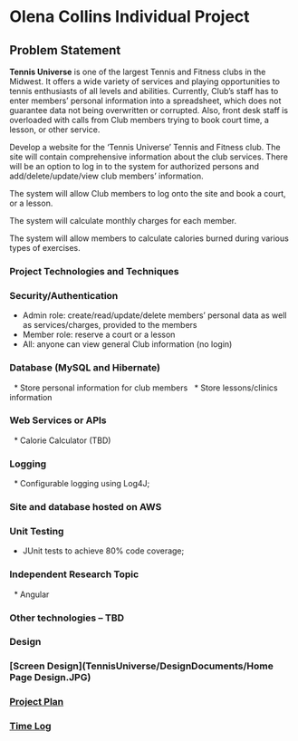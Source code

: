
# Olena Collins Individual Project

## Problem Statement

**Tennis Universe** is one of the largest Tennis and Fitness clubs in the Midwest. It offers a wide variety of services and playing opportunities to tennis enthusiasts of all levels and abilities. Currently, Club’s staff has to enter members’ personal information into a spreadsheet, which does not guarantee data not being overwritten or corrupted. Also, front desk staff is overloaded
with calls from Club members trying to book court time, a lesson, or other service. 

Develop a website for the ‘Tennis Universe’ Tennis and Fitness club. The site will contain comprehensive information about the club services. There will be an option to log in to the system for authorized persons and add/delete/update/view club members’ information.

The system will allow Club members to log onto the site and book a court, or a lesson.

The system will calculate monthly charges for each member. 

The system will allow members to calculate calories burned during various types of exercises. 

### Project Technologies and Techniques

### Security/Authentication
  * Admin role: create/read/update/delete members’ personal data as well as services/charges, provided to the members
  * Member role: reserve a court or a lesson
  * All: anyone can view general Club information (no login)
 
### Database (MySQL and Hibernate) 
  * Store personal information for club members
  * Store lessons/clinics information
   
### Web Services or APIs 
  * Calorie Calculator (TBD)

### Logging 
  * Configurable logging using Log4J; 

### Site and database hosted on AWS

### Unit Testing 
  * JUnit tests to achieve 80% code coverage;

### Independent Research Topic 
   * Angular

### Other technologies – TBD

### Design

### [Screen Design](TennisUniverse/DesignDocuments/Home Page Design.JPG)
 
### [Project Plan](ProjectPlan.md)

### [Time Log](TimeLog.md)

 
